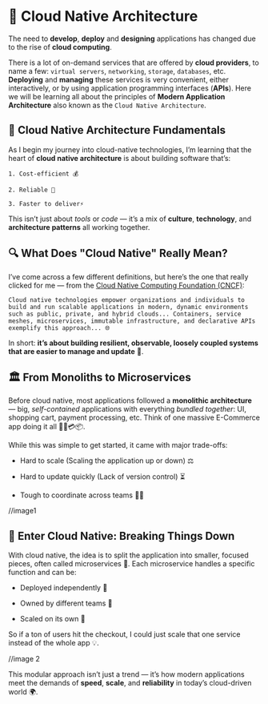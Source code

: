 # 🚀 Cloud Native Architecture
The need to **develop**, **deploy** and **designing** applications has changed due to the rise of **cloud computing**.

There is a lot of on-demand services that are offered by **cloud providers**, to name a few: `virtual servers`, `networking`, `storage`, `databases`, etc. **Deploying** and **managing** these services is very convenient, either interactively, or by using application programming interfaces (**APIs**).
Here we will be learning all about the principles of **Modern Application Architecture** also known as the `Cloud Native Architecture`.

## 📘 Cloud Native Architecture Fundamentals
As I begin my journey into cloud-native technologies, I’m learning that the heart of **cloud native architecture** is about building software that’s:

    1. Cost-efficient 💰 

    2. Reliable 🔁 

    3. Faster to deliver⚡ 

This isn’t just about *tools* or *code* — it’s a mix of **culture**, **technology**, and **architecture patterns** all working together.

## 🔍 What Does "Cloud Native" Really Mean?
I’ve come across a few different definitions, but here’s the one that really clicked for me — from the [Cloud Native Computing Foundation (CNCF)](https://www.cncf.io/):

```
Cloud native technologies empower organizations and individuals to build and run scalable applications in modern, dynamic environments such as public, private, and hybrid clouds... Containers, service meshes, microservices, immutable infrastructure, and declarative APIs exemplify this approach... 🌐
```

In short: **it’s about building resilient, observable, loosely coupled systems that are easier to manage and update** 🚀.

## 🏛️ From Monoliths to Microservices
Before cloud native, most applications followed a **monolithic architecture** — big, *self-contained* applications with everything *bundled together*: UI, shopping cart, payment processing, etc. Think of one massive E-Commerce app doing it all 👟🛒💳📦.

While this was simple to get started, it came with major trade-offs:

* Hard to scale (Scaling the application up or down) ⚖️

* Hard to update quickly (Lack of version control) ⏳

* Tough to coordinate across teams 🧠🔗
  
//image1


## 🔄 Enter Cloud Native: Breaking Things Down

With cloud native, the idea is to split the application into smaller, focused pieces, often called microservices 🧩. Each microservice handles a specific function and can be:

* Deployed independently 🎯

* Owned by different teams 👥

* Scaled on its own 💪

So if a ton of users hit the checkout, I could just scale that one service instead of the whole app 💡.

//image 2

This modular approach isn’t just a trend — it’s how modern applications meet the demands of **speed**, **scale**, and **reliability** in today’s cloud-driven world 🌍.

